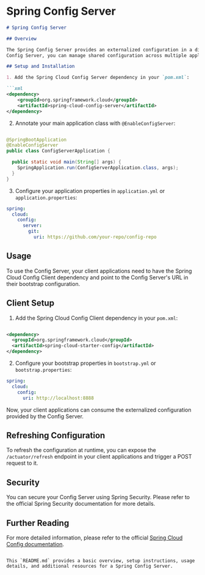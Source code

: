 # Spring Config Server

```markdown
# Spring Config Server

## Overview

The Spring Config Server provides an externalized configuration in a distributed system. With the
Config Server, you can manage shared configuration across multiple applications and environments.

## Setup and Installation

1. Add the Spring Cloud Config Server dependency in your `pom.xml`:

```xml
<dependency>
    <groupId>org.springframework.cloud</groupId>
    <artifactId>spring-cloud-config-server</artifactId>
</dependency>
```

2. Annotate your main application class with `@EnableConfigServer`:

```java

@SpringBootApplication
@EnableConfigServer
public class ConfigServerApplication {

  public static void main(String[] args) {
    SpringApplication.run(ConfigServerApplication.class, args);
  }
}
```

3. Configure your application properties in `application.yml` or `application.properties`:

```yml
spring:
  cloud:
    config:
      server:
        git:
          uri: https://github.com/your-repo/config-repo
```

## Usage

To use the Config Server, your client applications need to have the Spring Cloud Config Client
dependency and point to the Config Server's URL in their bootstrap configuration.

## Client Setup

1. Add the Spring Cloud Config Client dependency in your `pom.xml`:

```xml

<dependency>
  <groupId>org.springframework.cloud</groupId>
  <artifactId>spring-cloud-starter-config</artifactId>
</dependency>
```

2. Configure your bootstrap properties in `bootstrap.yml` or `bootstrap.properties`:

```yml
spring:
  cloud:
    config:
      uri: http://localhost:8888
```

Now, your client applications can consume the externalized configuration provided by the Config
Server.

## Refreshing Configuration

To refresh the configuration at runtime, you can expose the `/actuator/refresh` endpoint in your
client applications and trigger a POST request to it.

## Security

You can secure your Config Server using Spring Security. Please refer to the official Spring
Security documentation for more details.

## Further Reading

For more detailed information, please refer to the
official [Spring Cloud Config documentation](https://cloud.spring.io/spring-cloud-config/reference/html/).

```

This `README.md` provides a basic overview, setup instructions, usage details, and additional resources for a Spring Config Server.